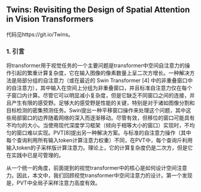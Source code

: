 ## Twins: Revisiting the Design of Spatial Attention in Vision Transformers

代码见https://git.io/Twins。

### 1. 引言

​		将transformer用于视觉任务的一个主要问题是transformer中空间自注意力的操作引起的繁重计算复杂度，它在输入图像的像素数量上呈二次方增长。一种解决方法是局部分组的自注意力（或在最近的 Swin Transformer [4] 中的非重叠窗口中的自注意力），其中输入在空间上分组为非重叠窗口，并且标准自注意力仅在每个子窗口内计算。尽管它可以明显减小复杂度，但是它缺乏不同窗口之间的连接，并且产生有限的感受野。足够大的感受野是性能的关键，特别是对于诸如图像分割和目标检测的密集预测任务。Swin提出一种平移窗口操作来处理这个问题，其中这些局部窗口的边界随着网络的深入而逐渐移动。尽管有效，但移位的窗口可能具有不均匀的大小。当使用现代深度学习框架（倾向于相等大小的窗口）实现时，不均匀的窗口难以实现。PVT[8]提出另一种解决方案。与标准的自注意力操作（其中每个查询利用所有输入token计算注意力权重）不同，在PVT中，每个查询斤利用输入token的子采样版计算注意力。理论上，它的计算复杂度仍是二次方，但是它在实践中已是可管理的。

​		从一个统一的角度，前面提到的视觉transformer中的核心是如何设计空间注意力。因此，本文中，我们回顾视觉transformer中空间注意力的设计。第一个发现是，PVT中全局子采样注意力高度有效。

